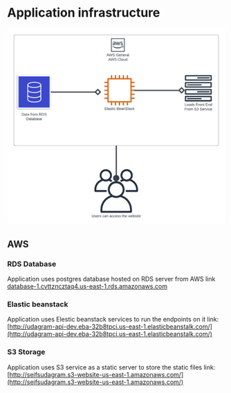 # Application infrastructure

![AWS Infrastructure](infrastructure.png)

## AWS

### RDS Database
Application uses postgres database hosted on RDS server from AWS
link [database-1.cvttzncztaq4.us-east-1.rds.amazonaws.com](database-1.cvttzncztaq4.us-east-1.rds.amazonaws.com)

### Elastic beanstack
Application uses Elestic beanstack services to run the endpoints on it
link: [http://udagram-api-dev.eba-32b8tpci.us-east-1.elasticbeanstalk.com/](http://udagram-api-dev.eba-32b8tpci.us-east-1.elasticbeanstalk.com/)

### S3 Storage

Application uses S3 service as a static server to store the static files
link: [http://seifsudagram.s3-website-us-east-1.amazonaws.com/](http://seifsudagram.s3-website-us-east-1.amazonaws.com/)
